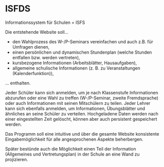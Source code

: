 # ISFDS

Informationssystem für Schulen = ISFS

Die entstehende Website soll...
  * den Wahlprozess des W-/P-Seminars vereinfachen und auch z.B. für Umfragen dienen,
  * einen persönlichen und dynamischen Stundenplan (welche Stunden entfallen bzw. werden vertreten),
  * kursbezogene Informationen (Arbeitsblätter, Hausaufgaben),
  * allgemeine schulische Informationen (z. B. zu Veranstaltungen (Kalenderfunktion)),

... enthalten.
  
Jeder Schüler kann sich anmelden, um je nach Klassenstufe Informationen abzurufen
oder eine Wahl zu treffen (W-/P-Seminar, zweite Fremdsprache) oder auch Informationen
mit seinen Mitschülern zu teilen.
Jeder Lehrer kann sich ebenfalls anmelden, um Informationen, Übungsblätter
und ähnliches an seine Schüler zu verteilen.
Hochgeladene Daten werden nach einer eingestellten Zeit gelöscht,
können aber auch persistent gespeichert werden.

Das Programm soll eine intuitive und über die gesamte Website konsistente
Eingabemöglichkeit für alle angesprochenen Aspekte beherbergen. 

Später bestünde auch die Möglichkeit einen Teil der Information
(Allgemeines und Vertretungsplan) in der Schule an eine Wand
zu projizieren.
